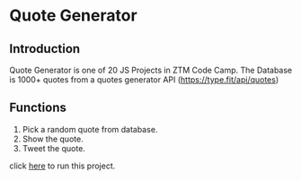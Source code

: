 # Quote Generator
## Introduction
Quote Generator is one of 20 JS Projects in ZTM Code Camp. The Database is 1000+ quotes from a quotes generator API (https://type.fit/api/quotes)
## Functions
1. Pick a random quote from database.
2. Show the quote.
3. Tweet the quote.

click [here](https://hientran12.github.io/Quote-Generator/) to run this project.
